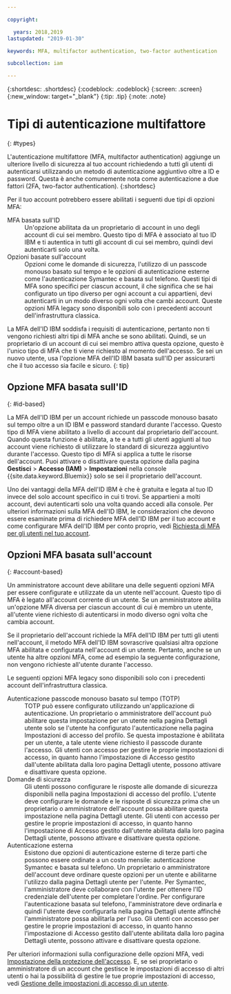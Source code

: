 ```yaml
---

copyright:

  years: 2018,2019
lastupdated: "2019-01-30"

keywords: MFA, multifactor authentication, two-factor authentication

subcollection: iam

---
```


{:shortdesc: .shortdesc}
{:codeblock: .codeblock}
{:screen: .screen}
{:new_window: target="_blank"}
{:tip: .tip}
{:note: .note}

# Tipi di autenticazione multifattore
{: #types}

L'autenticazione multifattore (MFA, multifactor authentication) aggiunge un ulteriore livello di sicurezza al tuo account richiedendo a tutti gli utenti di autenticarsi utilizzando un metodo di autenticazione aggiuntivo oltre a ID e password. Questa è anche comunemente nota come autenticazione a due fattori (2FA, two-factor authentication).
{:shortdesc}

Per il tuo account potrebbero essere abilitati i seguenti due tipi di opzioni MFA:

<dl>
<dt>MFA basata sull'ID</dt>
<dd>Un'opzione abilitata da un proprietario di account in uno degli account di cui sei membro. Questo tipo di MFA è associato al tuo ID IBM e ti autentica in tutti gli account di cui sei membro, quindi devi autenticarti solo una volta.</dd>
<dt>Opzioni basate sull'account</dt>
<dd>Opzioni come le domande di sicurezza, l'utilizzo di un passcode monouso basato sul tempo e le opzioni di autenticazione esterne come l'autenticazione Symantec e basata sul telefono. Questi tipi di MFA sono specifici per ciascun account, il che significa che se hai configurato un tipo diverso per ogni account a cui appartieni, devi autenticarti in un modo diverso ogni volta che cambi account. Queste opzioni MFA legacy sono disponibili solo con i precedenti account dell'infrastruttura classica.</dd>
</dl>

La MFA dell'ID IBM soddisfa i requisiti di autenticazione, pertanto non ti vengono richiesti altri tipi di MFA anche se sono abilitati. Quindi, se un proprietario di un account di cui sei membro attiva questa opzione, questo è l'unico tipo di MFA che ti viene richiesto al momento dell'accesso. Se sei un nuovo utente, usa l'opzione MFA dell'ID IBM basata sull'ID per assicurarti che il tuo accesso sia facile e sicuro.
{: tip}

## Opzione MFA basata sull'ID
{: #id-based}

La MFA dell'ID IBM per un account richiede un passcode monouso basato sul tempo oltre a un ID IBM e password standard durante l'accesso. Questo tipo di MFA viene abilitato a livello di account dal proprietario dell'account. Quando questa funzione è abilitata, a te e a tutti gli utenti aggiunti al tuo account viene richiesto di utilizzare lo standard di sicurezza aggiuntivo durante l'accesso. Questo tipo di MFA si applica a tutte le risorse dell'account. Puoi attivare o disattivare questa opzione dalla pagina **Gestisci** > **Accesso (IAM)** > **Impostazioni** nella console {{site.data.keyword.Bluemix}} solo se sei il proprietario dell'account.

Uno dei vantaggi della MFA dell'ID IBM è che è gratuita e legata al tuo ID invece del solo account specifico in cui ti trovi. Se appartieni a molti account, devi autenticarti solo una volta quando accedi alla console. Per ulteriori informazioni sulla MFA dell'ID IBM, le considerazioni che devono essere esaminate prima di richiedere MFA dell'ID IBM per il tuo account e come configurare MFA dell'ID IBM per conto proprio, vedi [Richiesta di MFA per gli utenti nel tuo account](/docs/iam?topic=iam-enablemfa#enablemfa).

## Opzioni MFA basata sull'account
{: #account-based}

Un amministratore account deve abilitare una delle seguenti opzioni MFA per essere configurate e utilizzate da un utente nell'account. Questo tipo di MFA è legato all'account corrente di un utente. Se un amministratore abilita un'opzione MFA diversa per ciascun account di cui è membro un utente, all'utente viene richiesto di autenticarsi in modo diverso ogni volta che cambia account.

Se il proprietario dell'account richiede la MFA dell'ID IBM per tutti gli utenti nell'account, il metodo MFA dell'ID IBM sovrascrive qualsiasi altra opzione MFA abilitata e configurata nell'account di un utente. Pertanto, anche se un utente ha altre opzioni MFA, come ad esempio la seguente configurazione, non vengono richieste all'utente durante l'accesso.

Le seguenti opzioni MFA legacy sono disponibili solo con i precedenti account dell'infrastruttura classica.

<dl>
<dt>Autenticazione passcode monouso basato sul tempo (TOTP)</dt>
<dd>TOTP può essere configurato utilizzando un'applicazione di autenticazione. Un proprietario o amministratore dell'account può abilitare questa impostazione per un utente nella pagina Dettagli utente solo se l'utente ha configurato l'autenticazione nella pagina Impostazioni di accesso del profilo. Se questa impostazione è abilitata per un utente, a tale utente viene richiesto il passcode durante l'accesso. Gli utenti con accesso per gestire le proprie impostazioni di accesso, in quanto hanno l'impostazione di Accesso gestito dall'utente abilitata dalla loro pagina Dettagli utente, possono attivare e disattivare questa opzione.</dd>
<dt>Domande di sicurezza</dt>
<dd>Gli utenti possono configurare le risposte alle domande di sicurezza disponibili nella pagina Impostazioni di accesso del profilo. L'utente deve configurare le domande e le risposte di sicurezza prima che un proprietario o amministratore dell'account possa abilitare questa impostazione nella pagina Dettagli utente. Gli utenti con accesso per gestire le proprie impostazioni di accesso, in quanto hanno l'impostazione di Accesso gestito dall'utente abilitata dalla loro pagina Dettagli utente, possono attivare e disattivare questa opzione. </dd>
<dt>Autenticazione esterna</dt>
<dd>Esistono due opzioni di autenticazione esterne di terze parti che possono essere ordinate a un costo mensile: autenticazione Symantec e basata sul telefono. Un proprietario o amministratore dell'account deve ordinare queste opzioni per un utente e abilitarne l'utilizzo dalla pagina Dettagli utente per l'utente. Per Symantec, l'amministratore deve collaborare con l'utente per ottenere l'ID credenziale dell'utente per completare l'ordine. Per configurare l'autenticazione basata sul telefono, l'amministratore deve ordinarla e quindi l'utente deve configurarla nella pagina Dettagli utente affinché l'amministratore possa abilitarla per l'uso. Gli utenti con accesso per gestire le proprie impostazioni di accesso, in quanto hanno l'impostazione di Accesso gestito dall'utente abilitata dalla loro pagina Dettagli utente, possono attivare e disattivare questa opzione.</dd>
</dl>

Per ulteriori informazioni sulla configurazione delle opzioni MFA, vedi [Impostazione della protezione dell'accesso](/docs/account?topic=account-login-settings#login-settings). E, se sei proprietario o amministratore di un account che gestisce le impostazioni di accesso di altri utenti o hai la possibilità di gestire le tue proprie impostazioni di accesso, vedi [Gestione delle impostazioni di accesso di un utente](/docs/iam?topic=iam-loginsettings#loginsettings).
